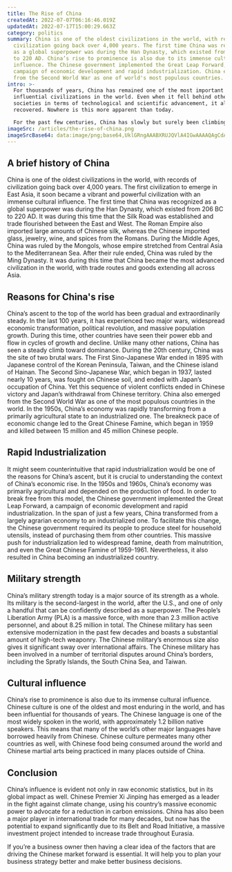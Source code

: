 ```yaml
---
title: The Rise of China
createdAt: 2022-07-07T06:16:46.019Z
updatedAt: 2022-07-17T15:00:29.663Z
category: politics
summary: China is one of the oldest civilizations in the world, with records of
  civilization going back over 4,000 years. The first time China was recognized
  as a global superpower was during the Han Dynasty, which existed from 206 BC
  to 220 AD. China’s rise to prominence is also due to its immense cultural
  influence. The Chinese government implemented the Great Leap Forward, a
  campaign of economic development and rapid industrialization. China emerged
  from the Second World War as one of world's most populous countries.
intro: >-
  For thousands of years, China has remained one of the most important and
  influential civilizations in the world. Even when it fell behind other
  societies in terms of technological and scientific advancement, it always
  recovered. Nowhere is this more apparent than today. 

  For the past few centuries, China has slowly but surely been climbing back from a period of relative obscurity. Today, it is once again one of the most powerful countries on Earth, with an economy larger than that of India and a population bigger than any other country except for India and Nigeria. Moreover, as numerous industry analysts and experts predict even further growth in the coming decades. So what exactly has led to this massive resurgence?
imageSrc: /articles/the-rise-of-china.png
imageSrcBase64: data:image/png;base64,UklGRngAAABXRUJQVlA4IGwAAAAQAgCdASoKAAoAAUAmJQBOgCLHumJtTZvAAP4J49btp+hGcTPhvj/2BAED/qEMnVC89qoP1cG//fL+/C/FWeBfwLshbvU7+n5XeJqxcfnWJqJ3c05fK4Kh0IseIHrm5K94igLr1LWEkYgAAAA=
---
```


## A brief history of China

China is one of the oldest civilizations in the world, with records of civilization going back over 4,000 years. The first civilization to emerge in East Asia, it soon became a vibrant and powerful civilization with an immense cultural influence.
The first time that China was recognized as a global superpower was during the Han Dynasty, which existed from 206 BC to 220 AD. It was during this time that the Silk Road was established and trade flourished between the East and West. The Roman Empire also imported large amounts of Chinese silk, whereas the Chinese imported glass, jewelry, wine, and spices from the Romans.
During the Middle Ages, China was ruled by the Mongols, whose empire stretched from Central Asia to the Mediterranean Sea. After their rule ended, China was ruled by the Ming Dynasty. It was during this time that China became the most advanced civilization in the world, with trade routes and goods extending all across Asia.

## Reasons for China's rise

China’s ascent to the top of the world has been gradual and extraordinarily steady. In the last 100 years, it has experienced two major wars, widespread economic transformation, political revolution, and massive population growth. During this time, other countries have seen their power ebb and flow in cycles of growth and decline. Unlike many other nations, China has seen a steady climb toward dominance.
During the 20th century, China was the site of two brutal wars. The First Sino-Japanese War ended in 1895 with Japanese control of the Korean Peninsula, Taiwan, and the Chinese island of Hainan. The Second Sino-Japanese War, which began in 1937, lasted nearly 10 years, was fought on Chinese soil, and ended with Japan’s occupation of China.
Yet this sequence of violent conflicts ended in Chinese victory and Japan’s withdrawal from Chinese territory. China also emerged from the Second World War as one of the most populous countries in the world.
In the 1950s, China’s economy was rapidly transforming from a primarily agricultural state to an industrialized one. The breakneck pace of economic change led to the Great Chinese Famine, which began in 1959 and killed between 15 million and 45 million Chinese people.

## Rapid Industrialization

It might seem counterintuitive that rapid industrialization would be one of the reasons for China’s ascent, but it is crucial to understanding the context of China’s economic rise.
In the 1950s and 1960s, China’s economy was primarily agricultural and depended on the production of food. In order to break free from this model, the Chinese government implemented the Great Leap Forward, a campaign of economic development and rapid industrialization.
In the span of just a few years, China transformed from a largely agrarian economy to an industrialized one. To facilitate this change, the Chinese government required its people to produce steel for household utensils, instead of purchasing them from other countries.
This massive push for industrialization led to widespread famine, death from malnutrition, and even the Great Chinese Famine of 1959-1961. Nevertheless, it also resulted in China becoming an industrialized country.

## Military strength

China’s military strength today is a major source of its strength as a whole. Its military is the second-largest in the world, after the U.S., and one of only a handful that can be confidently described as a superpower.
The People’s Liberation Army (PLA) is a massive force, with more than 2.3 million active personnel, and about 8.25 million in total. The Chinese military has seen extensive modernization in the past few decades and boasts a substantial amount of high-tech weaponry.
The Chinese military’s enormous size also gives it significant sway over international affairs. The Chinese military has been involved in a number of territorial disputes around China’s borders, including the Spratly Islands, the South China Sea, and Taiwan.

## Cultural influence

China’s rise to prominence is also due to its immense cultural influence. Chinese culture is one of the oldest and most enduring in the world, and has been influential for thousands of years.
The Chinese language is one of the most widely spoken in the world, with approximately 1.2 billion native speakers. This means that many of the world’s other major languages have borrowed heavily from Chinese.
Chinese culture permeates many other countries as well, with Chinese food being consumed around the world and Chinese martial arts being practiced in many places outside of China.

## Conclusion

China’s influence is evident not only in raw economic statistics, but in its global impact as well. Chinese Premier Xi Jinping has emerged as a leader in the fight against climate change, using his country’s massive economic power to advocate for a reduction in carbon emissions.
China has also been a major player in international trade for many decades, but now has the potential to expand significantly due to its Belt and Road Initiative, a massive investment project intended to increase trade throughout Eurasia.

If you’re a business owner then having a clear idea of the factors that are driving the Chinese market forward is essential. It will help you to plan your business strategy better and make better business decisions.
